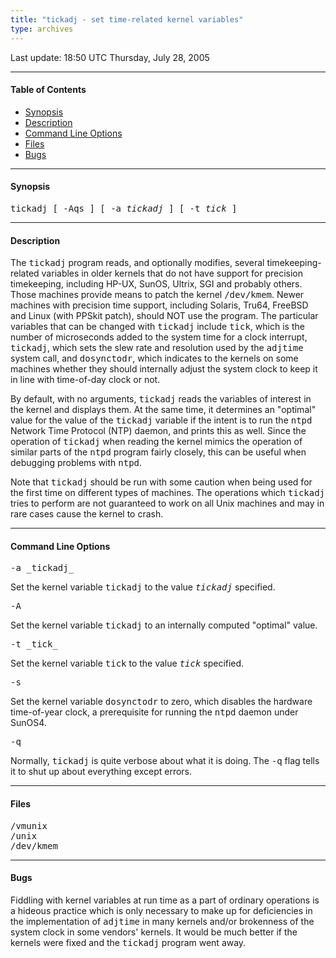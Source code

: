 ```yaml
---
title: "tickadj - set time-related kernel variables"
type: archives
---
```


Last update: 18:50 UTC Thursday, July 28, 2005

* * *

#### Table of Contents

*   [Synopsis](/archives/4.2.2-series/tickadj/#synopsis)
*   [Description](/archives/4.2.2-series/tickadj/#description)
*   [Command Line Options](/archives/4.2.2-series/tickadj/#command-line-options)
*   [Files](/archives/4.2.2-series/tickadj/#files)
*   [Bugs](/archives/4.2.2-series/tickadj/#bugs)

* * *

#### Synopsis

<tt>tickadj [ -Aqs ] [ -a _tickadj_ ] [ -t _tick_ ]</tt>

* * *

#### Description

The <tt>tickadj</tt> program reads, and optionally modifies, several timekeeping-related variables in older kernels that do not have support for precision timekeeping, including HP-UX, SunOS, Ultrix, SGI and probably others. Those machines provide means to patch the kernel <tt>/dev/kmem</tt>. Newer machines with precision time support, including Solaris, Tru64, FreeBSD and Linux (with PPSkit patch), should NOT use the program. The particular variables that can be changed with <tt>tickadj</tt> include <tt>tick</tt>, which is the number of microseconds added to the system time for a clock interrupt, <tt>tickadj</tt>, which sets the slew rate and resolution used by the <tt>adjtime</tt> system call, and <tt>dosynctodr</tt>, which indicates to the kernels on some machines whether they should internally adjust the system clock to keep it in line with time-of-day clock or not.

By default, with no arguments, <tt>tickadj</tt> reads the variables of interest in the kernel and displays them. At the same time, it determines an "optimal" value for the value of the <tt>tickadj</tt> variable if the intent is to run the <tt>ntpd</tt> Network Time Protocol (NTP) daemon, and prints this as well. Since the operation of <tt>tickadj</tt> when reading the kernel mimics the operation of similar parts of the <tt>ntpd</tt> program fairly closely, this can be useful when debugging problems with <tt>ntpd</tt>.

Note that <tt>tickadj</tt> should be run with some caution when being used for the first time on different types of machines. The operations which <tt>tickadj</tt> tries to perform are not guaranteed to work on all Unix machines and may in rare cases cause the kernel to crash.

* * *

#### Command Line Options

<dt><tt>-a _tickadj_</tt></dt>

Set the kernel variable <tt>tickadj</tt> to the value _<tt>tickadj</tt>_ specified.

<dt><tt>-A</tt></dt>

Set the kernel variable <tt>tickadj</tt> to an internally computed "optimal" value.

<dt><tt>-t _tick_</tt></dt>

Set the kernel variable <tt>tick</tt> to the value _<tt>tick</tt>_ specified.

<dt><tt>-s</tt></dt>

Set the kernel variable <tt>dosynctodr</tt> to zero, which disables the hardware time-of-year clock, a prerequisite for running the <tt>ntpd</tt> daemon under SunOS4.

<dt><tt>-q</tt></dt>

Normally, <tt>tickadj</tt> is quite verbose about what it is doing. The <tt>-q</tt> flag tells it to shut up about everything except errors.

* * *

#### Files

<tt>/vmunix  
/unix  
/dev/kmem  
</tt>

* * *

#### Bugs

Fiddling with kernel variables at run time as a part of ordinary operations is a hideous practice which is only necessary to make up for deficiencies in the implementation of <tt>adjtime</tt> in many kernels and/or brokenness of the system clock in some vendors' kernels. It would be much better if the kernels were fixed and the <tt>tickadj</tt> program went away.